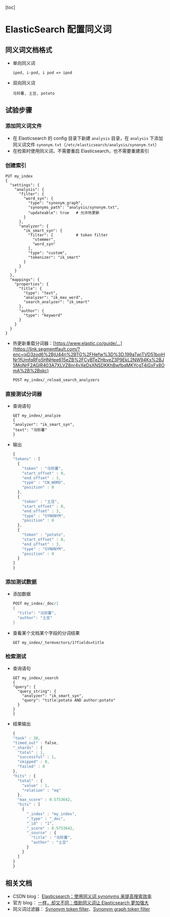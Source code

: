 [toc]



# ElasticSearch 配置同义词

## 同义词文档格式

- 单向同义词

  ```autohotkey
  ipod, i-pod, i pod => ipod
  ```

- 双向同义词

  ```undefined
  马铃薯, 土豆, potato
  ```

## 试验步骤

### 添加同义词文件

- 在 Elasticsearch 的 config 目录下新建 `analysis` 目录，在 `analysis` 下添加同义词文件 `synonym.txt`（`/etc/elasticsearch/analysis/synonym.txt`）
- 在检索时使用同义词，不需要重启 Elasticsearch，也不需要重建索引

### 创建索引

```puppet
PUT my_index
{
  "settings": {
    "analysis": {
      "filter": {
        "word_syn": {
          "type": "synonym_graph",
          "synonyms_path": "analysis/synonym.txt",
          "updateable": true   # 允许热更新
        }
      },
      "analyzer": {
        "ik_smart_syn": {
          "filter": [          # token filter
            "stemmer",
            "word_syn"
          ],
          "type": "custom",
          "tokenizer": "ik_smart"
        }
      }
    }
  },
  "mappings": {
    "properties": {
      "title": {
        "type": "text",
        "analyzer": "ik_max_word",
        "search_analyzer": "ik_smart"
      },
      "author": {
        "type": "keyword"
      }
    }
  }
}
```

- 热更新重载分词器：[https://www.elastic.co/guide/...](https://link.segmentfault.com/?enc=jxD3zod6%2BjU44n%2BTG%2FHefw%3D%3D.199aTwiTVD51boiHNr1fUmfqRFo5HNHee615eZB%2FCyBTeZHbveZ3P9EkL2NW94Ks%2BJ5MoNrF2AGlR403A7XLVZ8nr4vXeDsXNSDKKhBwfbqMKYcgT4iGxFx8OmA%2B%2Bskc)

  ```bash
  POST my_index/_reload_search_analyzers
  ```

### 直接测试分词器

- 查询语句

  ```routeros
  GET my_index/_analyze
  {
  "analyzer": "ik_smart_syn",
  "text": "马铃薯"
  }
  ```

- 输出

  ```ada
  {
  "tokens" : [
    {
      "token" : "马铃薯",
      "start_offset" : 0,
      "end_offset" : 3,
      "type" : "CN_WORD",
      "position" : 0
    },
    {
      "token" : "土豆",
      "start_offset" : 0,
      "end_offset" : 3,
      "type" : "SYNONYM",
      "position" : 0
    },
    {
      "token" : "potato",
      "start_offset" : 0,
      "end_offset" : 3,
      "type" : "SYNONYM",
      "position" : 0
    }
  ]
  }
  ```

### 添加测试数据

- 添加数据

  ```awk
  POST my_index/_doc/1
  {
    "title": "马铃薯",
    "author": "土豆"
  }
  ```

- 查看某个文档某个字段的分词结果

  ```routeros
  GET my_index/_termvectors/1?fields=title
  ```

### 检索测试

- 查询语句

  ```routeros
  GET my_index/_search
  {
  "query": {
    "query_string": {
      "analyzer": "ik_smart_syn", 
      "query": "title:potato AND author:potato"
    }
  }
  }
  ```

- 结果输出

  ```ada
  {
  "took" : 38,
  "timed_out" : false,
  "_shards" : {
    "total" : 1,
    "successful" : 1,
    "skipped" : 0,
    "failed" : 0
  },
  "hits" : {
    "total" : {
      "value" : 1,
      "relation" : "eq"
    },
    "max_score" : 0.5753642,
    "hits" : [
      {
        "_index" : "my_index",
        "_type" : "_doc",
        "_id" : "1",
        "_score" : 0.5753642,
        "_source" : {
          "title" : "马铃薯",
          "author" : "土豆"
        }
      }
    ]
  }
  }
  ```

## 相关文档

- CSDN blog： [Elasticsearch：使用同义词 synonyms 来提高搜索效率](https://link.segmentfault.com/?enc=xLhj9KQBdyu%2BrN9ZvCrGsQ%3D%3D.ImUdX2lWkdVxpD8B4AjwqRqrXVHnpf5SsurYCC1jbdAbKJ2OhqVD8BtGRhPwmseEKbVZSqSMlLNfUtiaZiaA2Q%3D%3D)
- 官方 blog： [一样，却又不同：借助同义词让 Elasticsearch 更加强大](https://link.segmentfault.com/?enc=utxCa3nfjeTZ4z8hhc2ovA%3D%3D.lwuEUxO8LiALd%2FI3RFkoTlsSNPWT4p1%2B3aqZ94MR1wBRUnA6WDS6Bi3og%2Frdl0AtNXlxcxme7r9VxaNmnN5JWDBRBq8AEjCGLjwB%2BZiV2F5DgPD073w%2F5qcAqsyK4ud0)
- 同义词过滤器： [Synonym token filter](https://link.segmentfault.com/?enc=gjao2DysfBXLVlXuoTSDZA%3D%3D.66tcuPi6E8WnGjo2mSsDxUSCB%2FfNCZVGPifRPX7dSjDuykgL2EoUhQZrHgV3DZcqbCcyoq4Hv5XZchrFpScC3ptDXOk0NtkMgOg%2BeLQX5bNk6jkp8jmPthlZMu9Ph2n2)、[Synonym graph token filter](https://link.segmentfault.com/?enc=yMCvh%2FIxn5xStsyyGlHD7Q%3D%3D.81tTCl0EcX6AZ1nIgGYzg62YASbUvhsiSuDeNaepfU10t1S9MYb23KFTrF2gwy0XfCJt2I3Bz0cyBpUzgcdf5YvVupkGK9yyK9XNy5yZ3EpXKUjPJpYiCaSjMGNOkFkmlDVivMmEMSob9n55ixLPlQ%3D%3D)